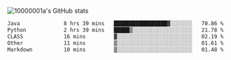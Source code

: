 ![10000001a's GitHub stats](https://github-readme-stats.vercel.app/api?username=10000001a&show_icons=true&theme=onedark&count_private=true)

<!-- [![Top Langs](https://github-readme-stats.vercel.app/api/top-langs/?username=10000001a&layout=compact&theme=onedark&langs_count=5)](https://github.com/anuraghazra/github-readme-stats) -->
<!--
**10000001a/10000001a** is a ✨ _special_ ✨ repository because its `README.md` (this file) appears on your GitHub profile.

Here are some ideas to get you started:

- 🔭 I’m currently working on ...
- 🌱 I’m currently learning ...
- 👯 I’m looking to collaborate on ...
- 🤔 I’m looking for help with ...
- 💬 Ask me about ...
- 📫 How to reach me: ...
- 😄 Pronouns: ...
- ⚡ Fun fact: ...
-->

<!--START_SECTION:waka-->

```txt
Java              8 hrs 39 mins   █████████████████▓░░░░░░░   70.86 %
Python            2 hrs 39 mins   █████▒░░░░░░░░░░░░░░░░░░░   21.78 %
CLASS             16 mins         ▓░░░░░░░░░░░░░░░░░░░░░░░░   02.19 %
Other             11 mins         ▒░░░░░░░░░░░░░░░░░░░░░░░░   01.61 %
Markdown          10 mins         ▒░░░░░░░░░░░░░░░░░░░░░░░░   01.48 %
```

<!--END_SECTION:waka-->

